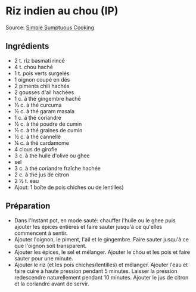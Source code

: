 # Riz indien au chou (IP)
Source: [Simple Sumptuous Cooking](https://www.mrishtanna.com/easy-indian-cabbage-rice-recipe/)

## Ingrédients
* 2 t. riz basmati rincé
* 4 t. chou haché
* 1 t. pois verts surgelés
* 1 oignon coupé en dés
* 2 piments chili hachés
* 2 gousses d'ail hachées
* 1 c. à thé gingembre haché
* ⅓ c. à thé curcuma
* ½ c. à thé garam masala
* 1 c. à thé coriandre
* ½ c. à thé poudre de cumin
* ½ c. à thé graines de cumin
* ½ c. à thé cannelle
* ¼ c. à thé cardamome
* 4 clous de girofle
* 3 c. à thé huile d'olive ou ghee
* sel
* 3 c. à thé coriandre fraîche hachée
* 2 c. à thé jus de citron
* 2 ½ t. eau
* Ajout: 1 boîte de pois chiches ou de lentilles)

## Préparation
* Dans l'Instant pot, en mode sauté: chauffer l'huile ou le ghee puis ajouter les épices entières et faire sauter jusqu'à ce qu'elles commencent à sentir.
* Ajouter l'oignon, le piment, l'ail et le gingembre. Faire sauter jusqu'à ce que l'oignon soit transparent.
* Ajouter les épices, le sel et mélanger. Ajouter le chou et les pois et faire sauter pour une minute.
* Ajouter le riz (et les pois chiches/lentilles) et mélanger. Ajouter l'eau et faire cuire à haute pression pendant 5 minutes. Laisser la pression redescendre naturellement pendant 10 minutes. Ajouter le jus de citron et la coriandre avant de servir.